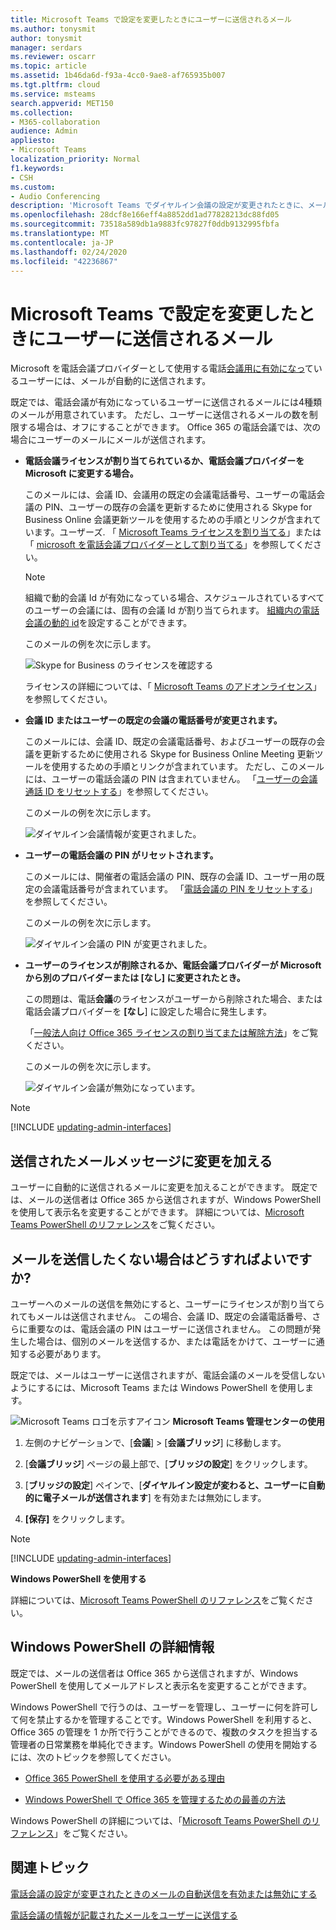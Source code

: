 ```yaml
---
title: Microsoft Teams で設定を変更したときにユーザーに送信されるメール
ms.author: tonysmit
author: tonysmit
manager: serdars
ms.reviewer: oscarr
ms.topic: article
ms.assetid: 1b46da6d-f93a-4cc0-9ae8-af765935b007
ms.tgt.pltfrm: cloud
ms.service: msteams
search.appverid: MET150
ms.collection:
- M365-collaboration
audience: Admin
appliesto:
- Microsoft Teams
localization_priority: Normal
f1.keywords:
- CSH
ms.custom:
- Audio Conferencing
description: 'Microsoft Teams でダイヤルイン会議の設定が変更されたときに、メールで自動的にユーザーに送信される情報について説明します。 '
ms.openlocfilehash: 28dcf8e166eff4a8852dd1ad77828213dc88fd05
ms.sourcegitcommit: 73518a589db1a9883fc97827f0ddb9132995fbfa
ms.translationtype: MT
ms.contentlocale: ja-JP
ms.lasthandoff: 02/24/2020
ms.locfileid: "42236867"
---
```

# <a name="emails-sent-to-users-when-their-settings-change-in-microsoft-teams"></a>Microsoft Teams で設定を変更したときにユーザーに送信されるメール

Microsoft を電話会議プロバイダーとして使用する電話[会議用に有効になっ](set-up-audio-conferencing-in-teams.md)ているユーザーには、メールが自動的に送信されます。

既定では、電話会議が有効になっているユーザーに送信されるメールには4種類のメールが用意されています。 ただし、ユーザーに送信されるメールの数を制限する場合は、オフにすることができます。 Office 365 の電話会議では、次の場合にユーザーのメールにメールが送信されます。

- **電話会議ライセンスが割り当てられているか、電話会議プロバイダーを Microsoft に変更する場合。**

     このメールには、会議 ID、会議用の既定の会議電話番号、ユーザーの電話会議の PIN、ユーザーの既存の会議を更新するために使用される Skype for Business Online 会議更新ツールを使用するための手順とリンクが含まれています。ユーザーズ. 「 [Microsoft Teams ライセンスを割り当てる](assign-teams-licenses.md)」または「 [microsoft を電話会議プロバイダーとして割り当てる](/SkypeForBusiness/audio-conferencing-in-office-365/assign-microsoft-as-the-audio-conferencing-provider)」を参照してください。

    > [!NOTE]
    > 組織で動的会議 Id が有効になっている場合、スケジュールされているすべてのユーザーの会議には、固有の会議 Id が割り当てられます。 [組織内の電話会議の動的 id](/skypeforbusiness/audio-conferencing-in-office-365/reset-a-conference-id-for-a-user)を設定することができます。 

    このメールの例を次に示します。

     ![Skype for Business のライセンスを確認する](media/teams-emails-sent-to-users-when-settings-change-image1.png)

    ライセンスの詳細については、「 [Microsoft Teams のアドオンライセンス](teams-add-on-licensing/microsoft-teams-add-on-licensing.md)」を参照してください。

- **会議 ID またはユーザーの既定の会議の電話番号が変更されます。**

    このメールには、会議 ID、既定の会議電話番号、およびユーザーの既存の会議を更新するために使用される Skype for Business Online Meeting 更新ツールを使用するための手順とリンクが含まれています。 ただし、このメールには、ユーザーの電話会議の PIN は含まれていません。 「[ユーザーの会議通話 ID をリセットする](reset-a-conference-id-for-a-user-in-teams.md)」を参照してください。

    このメールの例を次に示します。

     ![ダイヤルイン会議情報が変更されました。](media/teams-emails-sent-to-users-when-settings-change-image2.png)

- **ユーザーの電話会議の PIN がリセットされます。**

    このメールには、開催者の電話会議の PIN、既存の会議 ID、ユーザー用の既定の会議電話番号が含まれています。 「[電話会議の PIN をリセットする](reset-the-audio-conferencing-pin-in-teams.md)」を参照してください。
    
     このメールの例を次に示します。
    
     ![ダイヤルイン会議の PIN が変更されました。](media/teams-emails-sent-to-users-when-settings-change-image3.png)
  
- **ユーザーのライセンスが削除されるか、電話会議プロバイダーが Microsoft から別のプロバイダーまたは [なし] に変更されたとき。**

    この問題は、電話**会議**のライセンスがユーザーから削除された場合、または電話会議プロバイダーを **[なし**] に設定した場合に発生します。

    「[一般法人向け Office 365 ライセンスの割り当てまたは解除方法](https://support.office.com/article/997596b5-4173-4627-b915-36abac6786dc)」をご覧ください。

    このメールの例を次に示します。

     ![ダイヤルイン会議が無効になっています。](media/teams-emails-sent-to-users-when-settings-change-image4.png)

> [!NOTE]
> [!INCLUDE [updating-admin-interfaces](includes/updating-admin-interfaces.md)]

## <a name="make-changes-to-the-email-messages-that-are-sent-to-them"></a>送信されたメールメッセージに変更を加える

ユーザーに自動的に送信されるメールに変更を加えることができます。 既定では、メールの送信者は Office 365 から送信されますが、Windows PowerShell を使用して表示名を変更することができます。 詳細については、[Microsoft Teams PowerShell のリファレンス](https://docs.microsoft.com/powershell/module/teams/?view=teams-ps)をご覧ください。

## <a name="what-if-you-dont-want-email-to-be-sent-to-them"></a>メールを送信したくない場合はどうすればよいですか?

ユーザーへのメールの送信を無効にすると、ユーザーにライセンスが割り当てられてもメールは送信されません。 この場合、会議 ID、既定の会議電話番号、さらに重要なのは、電話会議の PIN はユーザーに送信されません。 この問題が発生した場合は、個別のメールを送信するか、または電話をかけて、ユーザーに通知する必要があります。

既定では、メールはユーザーに送信されますが、電話会議のメールを受信しないようにするには、Microsoft Teams または Windows PowerShell を使用します。 

![Microsoft Teams ロゴを示すアイコン](media/teams-logo-30x30.png) **Microsoft Teams 管理センターの使用**

1. 左側のナビゲーションで、[**会議**]  >  [**会議ブリッジ**] に移動します。 

2. [**会議ブリッジ**] ページの最上部で、[**ブリッジの設定**] をクリックします。 

3. [**ブリッジの設定**] ペインで、[**ダイヤルイン設定が変わると、ユーザーに自動的に電子メールが送信されます**] を有効または無効にします。

4. **[保存]** をクリックします。

> [!Note]
> [!INCLUDE [updating-admin-interfaces](includes/updating-admin-interfaces.md)]

**Windows PowerShell を使用する**

詳細については、[Microsoft Teams PowerShell のリファレンス](https://docs.microsoft.com/powershell/module/teams/?view=teams-ps)をご覧ください。


## <a name="want-to-know-more-about-windows-powershell"></a>Windows PowerShell の詳細情報

既定では、メールの送信者は Office 365 から送信されますが、Windows PowerShell を使用してメールアドレスと表示名を変更することができます。 

Windows PowerShell で行うのは、ユーザーを管理し、ユーザーに何を許可して何を禁止するかを管理することです。Windows PowerShell を利用すると、Office 365 の管理を 1 か所で行うことができるので、複数のタスクを担当する管理者の日常業務を単純化できます。Windows PowerShell の使用を開始するには、次のトピックを参照してください。

  - [Office 365 PowerShell を使用する必要がある理由](https://go.microsoft.com/fwlink/?LinkId=525041)

  - [Windows PowerShell で Office 365 を管理するための最善の方法](https://go.microsoft.com/fwlink/?LinkId=525142)

Windows PowerShell の詳細については、「[Microsoft Teams PowerShell のリファレンス](https://docs.microsoft.com/powershell/module/teams/?view=teams-ps)」をご覧ください。


## <a name="related-topics"></a>関連トピック

[電話会議の設定が変更されたときのメールの自動送信を有効または無効にする](enable-or-disable-sending-emails-when-their-settings-change-in-teams.md)

[電話会議の情報が記載されたメールをユーザーに送信する](send-an-email-to-a-user-with-their-dial-in-information-in-teams.md)
